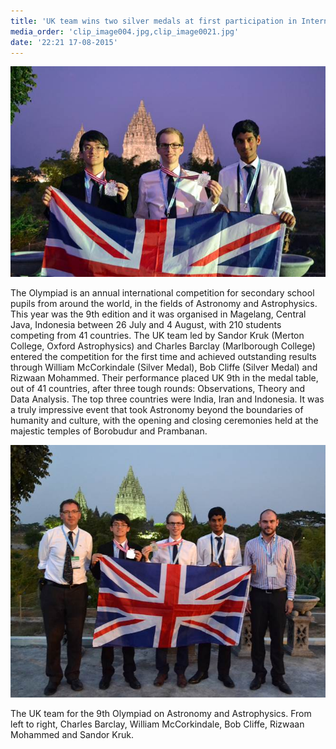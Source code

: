 ```yaml
---
title: 'UK team wins two silver medals at first participation in International Olympiad on Astronomy and Astrophysics'
media_order: 'clip_image004.jpg,clip_image0021.jpg'
date: '22:21 17-08-2015'
---
```


![](clip_image0021.jpg)

The Olympiad is an annual international competition for secondary school pupils from around the world, in the fields of Astronomy and Astrophysics. This year was the 9th edition and it was organised in Magelang, Central Java, Indonesia between 26 July and 4 August, with 210 students competing from 41 countries. The UK team led by Sandor Kruk (Merton College, Oxford Astrophysics) and Charles Barclay (Marlborough College) entered the competition for the first time and achieved outstanding results through William McCorkindale (Silver Medal), Bob Cliffe (Silver Medal) and Rizwaan Mohammed. Their performance placed UK 9th in the medal table, out of 41 countries, after three tough rounds: Observations, Theory and Data Analysis. The top three countries were India, Iran and Indonesia. It was a truly impressive event that took Astronomy beyond the boundaries of humanity and culture, with the opening and closing ceremonies held at the majestic temples of Borobudur and Prambanan.

![](clip_image004.jpg)

The UK team for the 9th Olympiad on Astronomy and Astrophysics. From left to right, Charles Barclay, William McCorkindale, Bob Cliffe, Rizwaan Mohammed and Sandor Kruk.